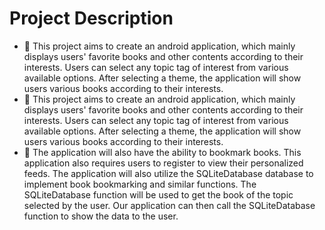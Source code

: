 # Project Description
- 👀 This project aims to create an android application, which mainly
displays users' favorite books and other contents according to their
interests. Users can select any topic tag of interest from various
available options. After selecting a theme, the application will show
users various books according to their interests.
- 🌱 This project aims to create an android application, which mainly
displays users' favorite books and other contents according to their
interests. Users can select any topic tag of interest from various
available options. After selecting a theme, the application will show
users various books according to their interests.
- 💞️ The application will also have the ability to bookmark books.
This application also requires users to register to view their
personalized feeds.
The application will also utilize the SQLiteDatabase database to
implement book bookmarking and similar functions.
The SQLiteDatabase function will be used to get the book of the
topic selected by the user.
Our application can then call the SQLiteDatabase function to show
the data to the user.


